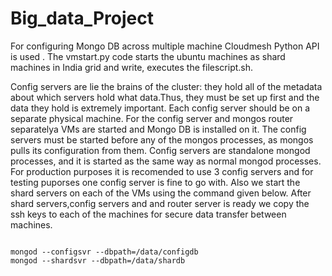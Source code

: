 Big_data_Project
================
For configuring Mongo DB across multiple machine Cloudmesh Python API is used . The vmstart.py code starts the ubuntu machines as shard machines in India grid and write, executes the filescript.sh.

Config servers are lie the brains of the cluster: they hold all of the metadata about which servers hold what data.Thus, they must be set up first and the data they hold is extremely important. Each config server should be on a separate physical machine. For the config server and mongos router separatelya VMs are started and Mongo DB is installed on it. The config servers must be started before any of the mongos processes, as mongos pulls its configuration from them. Config servers are standalone mongod processes, and it is started as the same way as normal mongod processes. For production purposes it is recomended to use 3 config servers and for testing puporses one config server is fine to go with. Also we start the shard servers on each of the VMs using the command given below. After shard servers,config servers and and router server is ready we copy the ssh keys to each of the machines for secure data transfer between machines.

<p>
<code>
mongod --configsvr --dbpath=/data/configdb
mongod --shardsvr --dbpath=/data/shardb
</code>
</p>
